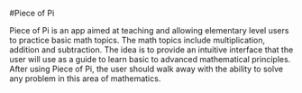 #Piece of Pi

Piece of Pi is an app aimed at teaching and allowing elementary level users to practice basic math topics. The math topics include multiplication, addition and subtraction. The idea is to provide an intuitive interface that the user will use as a guide to learn basic to advanced mathematical principles. After using Piece of Pi, the user should walk away with the ability to solve any problem in this area of mathematics.
